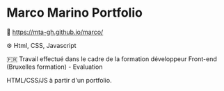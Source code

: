 # Marco Marino Portfolio

🔗 https://mta-gh.github.io/marco/

⚙️ Html, CSS, Javascript

🇫🇷 Travail effectué dans le cadre de la formation développeur Front-end (Bruxelles formation) - Evaluation

HTML/CSS/JS à partir d'un portfolio.
